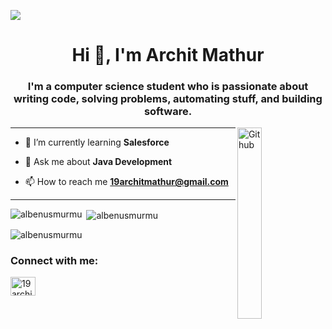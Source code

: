 <p><img src="https://camo.githubusercontent.com/ffa1dd41670258e216cfa7e0d381009c47fd42716bc242ff9014635cfe19b57e/68747470733a2f2f6a6179616d776562736f6c7574696f6e732e636f6d2f696d616765732f776562736974652e676966" /> </p>
<h1 align="center">Hi 👋, I'm Archit Mathur</h1>
<h3 align="center">I'm a computer science student who is passionate about writing code, solving problems, automating stuff, and building software.</h3>

<img width="28%" align="right" alt="Github" src="https://user-images.githubusercontent.com/48678280/88862734-4903af80-d201-11ea-968b-9c939d88a37c.gif" />

---
- 🌱 I’m currently learning **Salesforce**

- 💬 Ask me about **Java Development**

- 📫 How to reach me **19architmathur@gmail.com**

---


<p><img align="left" src="https://github-readme-stats.vercel.app/api/top-langs?username=albenusmurmu&show_icons=true&locale=en&layout=compact" alt="albenusmurmu" /></p>

<p>&nbsp;<img align="center" src="https://github-readme-stats.vercel.app/api?username=albenusmurmu&show_icons=true&locale=en" alt="albenusmurmu" /></p>

<p><img align="center" src="https://github-readme-streak-stats.herokuapp.com/?user=albenusmurmu&" alt="albenusmurmu" /></p>

<h3 align="left">Connect with me:</h3>
<p align="left">

<a href="[https://linkedin.com/in/19architmathur@gmail.com](https://www.linkedin.com/in/archit-mathur-013896253/)" target="blank"><img align="center" src="https://raw.githubusercontent.com/rahuldkjain/github-profile-readme-generator/master/src/images/icons/Social/linked-in-alt.svg" alt="19architmathur@gmail.com" height="30" width="40" /></a>

</p>

